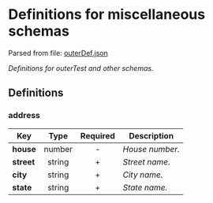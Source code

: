 # __Definitions for miscellaneous schemas__
Parsed from file: [outerDef.json](https://github.com/McCastles/JMC/blob/master/examples/outerDef.json)

_Definitions for outerTest and other schemas._
## __Definitions__
### __address__

|Key|Type|Required|Description|
|-|:-:|:-:|-|
|__house__|number|-|_House number._|
|__street__|string|+|_Street name._|
|__city__|string|+|_City name._|
|__state__|string|+|_State name._|